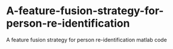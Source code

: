 # A-feature-fusion-strategy-for-person-re-identification
A feature fusion strategy for person re-identification
matlab code
